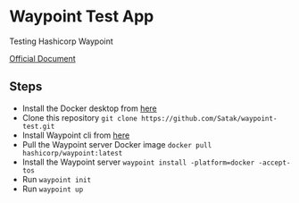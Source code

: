 # Waypoint Test App

Testing Hashicorp Waypoint

[Official Document](https://learn.hashicorp.com/tutorials/waypoint/get-started-docker?in=waypoint/get-started-docker)

## Steps

- Install the Docker desktop from [here](https://www.docker.com/get-started)
- Clone this repository `git clone https://github.com/Satak/waypoint-test.git`
- Install Waypoint cli from [here](https://www.waypointproject.io/downloads)
- Pull the Waypoint server Docker image `docker pull hashicorp/waypoint:latest`
- Install the Waypoint server `waypoint install -platform=docker -accept-tos`
- Run `waypoint init`
- Run `waypoint up`
